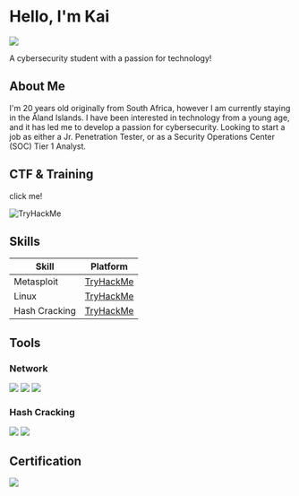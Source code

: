 # Hello, I'm Kai
<a href="https://linkedin.com"><img src="https://img.shields.io/badge/-LinkedIn-0072b1?&style=for-the-badge&logo=linkedin&logoColor=white" /></a>

A cybersecurity student with a passion for technology!

## About Me

I'm 20 years old originally from South Africa, however I am currently staying in the Åland Islands. I have been interested in technology from a young age, and it has led me to develop a passion for cybersecurity. Looking to start a job as either a Jr. Penetration Tester, or as a Security Operations Center (SOC) Tier 1 Analyst.

## CTF & Training

click me!



<img src="https://tryhackme-badges.s3.amazonaws.com/Juxtapose.png" alt="TryHackMe">

## Skills

| Skill                                         | Platform         |
|-----------------------------------------------|----------------------------|
| Metasploit          | <a href="https://tryhackme.com/Juxtapose/badges/metasploitable">TryHackMe</a>|
| Linux | <a href="https://tryhackme.com/Juxtapose/badges/terminaled">TryHackMe</a>|
| Hash Cracking | <a href="https://tryhackme.com/Juxtapose/badges/hash-cracker">TryHackMe</a>|

## Tools


### Network
<div>

<img src="https://img.shields.io/badge/-Metasploit-1679A7?&style=for-the-badge&logo=Metasploit&logoColor=white" />
<img src="https://img.shields.io/badge/-Burp%20Suite-EF3B2D?&style=for-the-badge&logo=Burp%20Suite&logoColor=orange" />
<img src="https://img.shields.io/badge/-Nmap-777BB4?&style=for-the-badge&logo=Nmap&logoColor=white" />




</div>

### Hash Cracking
<div>
   <img src="https://img.shields.io/badge/-John_the_Ripper-00A4EF?&style=for-the-badge&logo=John%20the%20Ripper&logoColor=red" />
<img src="https://img.shields.io/badge/-Hashcat-00A4EF?&style=for-the-badge&logo=Hashcat&logoColor=red" />
</div>


## Certification
<img src="https://img.shields.io/badge/-ITF%2B-FF0000?&style=for-the-badge&logo=CompTIA&logoColor=white" />

